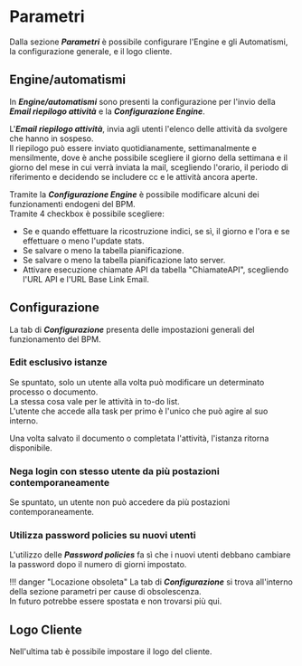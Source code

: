 # Parametri

Dalla sezione **_Parametri_** è possibile configurare l'Engine e gli Automatismi, la configurazione generale, e il logo cliente.

## Engine/automatismi

In **_Engine/automatismi_** sono presenti la configurazione per l'invio della **_Email riepilogo attività_** e la **_Configurazione Engine_**.

L'**_Email riepilogo attività_**, invia agli utenti l'elenco delle attività da svolgere che hanno in sospeso.  
Il riepilogo può essere inviato quotidianamente, settimanalmente e mensilmente, dove è anche possibile scegliere il giorno della settimana e il giorno del mese in cui verrà inviata la mail, scegliendo l'orario, il periodo di riferimento e decidendo se includere cc e le attività ancora aperte.

Tramite la **_Configurazione Engine_** è possibile modificare alcuni dei funzionamenti endogeni del BPM.  
Tramite 4 checkbox è possibile scegliere:

* Se e quando effettuare la ricostruzione indici, se sì, il giorno e l'ora e se effettuare o meno l'update stats.
* Se salvare o meno la tabella pianificazione.
* Se salvare o meno la tabella pianificazione lato server.
* Attivare esecuzione chiamate API da tabella "ChiamateAPI", scegliendo l'URL API e l'URL Base Link Email.

## Configurazione

La tab di **_Configurazione_** presenta delle impostazioni generali del funzionamento del BPM.

### Edit esclusivo istanze

Se spuntato, solo un utente alla volta può modificare un determinato processo o documento.  
La stessa cosa vale per le attività in to-do list.  
L'utente che accede alla task per primo è l'unico che può agire al suo interno.

Una volta salvato il documento o completata l'attività, l'istanza ritorna disponibile.

### Nega login con stesso utente da più postazioni contemporaneamente

Se spuntato, un utente non può accedere da più postazioni contemporaneamente.

### Utilizza password policies su nuovi utenti

L'utilizzo delle **_Password policies_** fa sì che i nuovi utenti debbano cambiare la password dopo il numero di giorni impostato.   

!!! danger "Locazione obsoleta"
    La tab di **_Configurazione_** si trova all'interno della sezione parametri per cause di obsolescenza.  
    In futuro potrebbe essere spostata e non trovarsi più qui.

## Logo Cliente

Nell'ultima tab è possibile impostare il logo del cliente.
